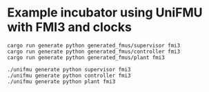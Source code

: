 # Example incubator using UniFMU with FMI3 and clocks


```
cargo run generate python generated_fmus/supervisor fmi3
cargo run generate python generated_fmus/controller fmi3
cargo run generate python generated_fmus/plant fmi3

./unifmu generate python supervisor fmi3
./unifmu generate python controller fmi3
./unifmu generate python plant fmi3
```